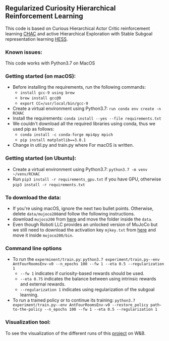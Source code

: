 ## Regularized Curiosity Hierarchical Reinforcement Learning

This code is based on Curious Hierarchical Actor Critic reinforcement learning [CHAC](https://github.com/knowledgetechnologyuhh/goal_conditioned_RL_baselines) and active Hierarchical Exploration
with Stable Subgoal representation learning [HESS](https://github.com/SiyuanLee/HESS/tree/8f93124533ac07037172b8dd99080c17fef0a961).


### Known issues:
This code works with Python3.7 on MacOS

### Getting started (on macOS):
- Before installing the requirements, run the following commands:
    - `install gcc-9 using brew`
    - `brew install gcc@9`
    - `export CC=/usr/local/bin/gcc-9` 
- Create a virtual environment using Python3.7: `run conda env create -n RCHAC`
- Install the requirements: `conda install --yes --file requirements.txt`
- We couldn't download all the required libraries using conda, thus we used pip as follows:
    - `conda install -c conda-forge mpi4py mpich`
    - `pip install matplotlib==3.0.1`
- Change in util.py and train.py where For macOS is written.


### Getting started (on Ubuntu):
- Create a virtual environment using Python3.7: `python3.7 -m venv ~/venv/RCHAC`
- Run `pip3 install -r requirements_gpu.txt` if you have GPU, otherwise `pip3 install -r requirements.txt`

### To download the data:
- If you're using macOS, ignore the next two bullet points. Otherwise, delete `data/mujoco200`and follow the following instructions.
- download `mujoco200` from [here](http://www.roboti.us/download.html) and move the folder inside the `data`.
- Even though Roboti LLC provides an unlocked version of MuJoCo but we still need to download the activation key `mjkey.txt` from [here](http://www.roboti.us/license.html) and move it inside `mujoco200/bin`.

### Command line options
- To run the `experminent/train.py`: 
  `python3.7 experiment/train.py--env AntFourRoomsEnv-v0 --n_epochs 100 --fw 1 --eta 0.5 --regularization 1`
  - `--fw 1` indicates if curiosity-based rewards should be used.
  - `--eta 0.75` indicates the balance between using intrinsic rewards and external rewards.
  - `--regularization 1` indicates using regularization of the subgoal learning.
- To run a trained policy or to continue its training:
    `python3.7 experiment/train.py--env AntFourRoomsEnv-v0 --restore_policy path-to-the-policy --n_epochs 100 --fw 1 --eta 0.5 --regularization 1`

### Visualization tool: 
To see the visualization of the different runs of this [project](https://wandb.ai/rfarah/RCHAC?workspace=user-rfarah) on W&B.